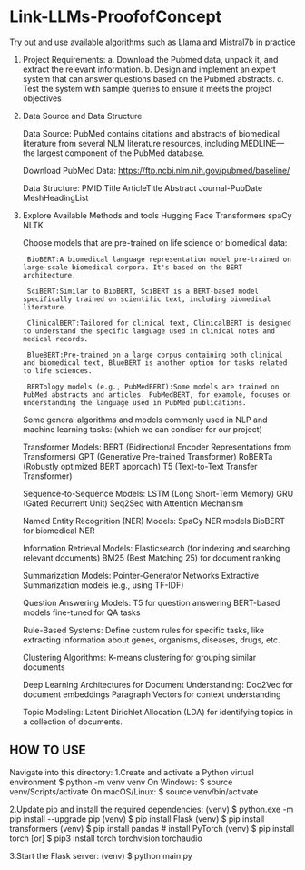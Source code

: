 # Link-LLMs-ProofofConcept
Try out and use available algorithms such as Llama and Mistral7b in practice

1. Project Requirements:
    a. Download the Pubmed data, unpack it, and extract the relevant information.
    b. Design and implement an expert system that can answer questions based on the Pubmed abstracts.
    c. Test the system with sample queries to ensure it meets the project objectives

2. Data Source and Data Structure

    Data Source:
     PubMed contains citations and abstracts of biomedical literature from several NLM literature resources, including MEDLINE—the largest component of the PubMed database.

     Download PubMed Data: https://ftp.ncbi.nlm.nih.gov/pubmed/baseline/

    Data Structure:
        PMID
        Title
        ArticleTitle
        Abstract
        Journal-PubDate
        MeshHeadingList

3. Explore Available Methods and tools
    Hugging Face Transformers
    spaCy
    NLTK

    Choose models that are pre-trained on life science or biomedical data:

        BioBERT:A biomedical language representation model pre-trained on large-scale biomedical corpora. It's based on the BERT architecture.

        SciBERT:Similar to BioBERT, SciBERT is a BERT-based model specifically trained on scientific text, including biomedical literature.

        ClinicalBERT:Tailored for clinical text, ClinicalBERT is designed to understand the specific language used in clinical notes and medical records.

        BlueBERT:Pre-trained on a large corpus containing both clinical and biomedical text, BlueBERT is another option for tasks related to life sciences.

        BERTology models (e.g., PubMedBERT):Some models are trained on PubMed abstracts and articles. PubMedBERT, for example, focuses on understanding the language used in PubMed publications.

    Some general algorithms and models commonly used in NLP and machine learning tasks: (which we can condiser for our project)

    Transformer Models:
        BERT (Bidirectional Encoder Representations from Transformers)
        GPT (Generative Pre-trained Transformer)
        RoBERTa (Robustly optimized BERT approach)
        T5 (Text-to-Text Transfer Transformer)

    Sequence-to-Sequence Models:
        LSTM (Long Short-Term Memory)
        GRU (Gated Recurrent Unit)
        Seq2Seq with Attention Mechanism

    Named Entity Recognition (NER) Models:
        SpaCy NER models
        BioBERT for biomedical NER

    Information Retrieval Models:
        Elasticsearch (for indexing and searching relevant documents)
        BM25 (Best Matching 25) for document ranking

    Summarization Models:
        Pointer-Generator Networks
        Extractive Summarization models (e.g., using TF-IDF)

    Question Answering Models:
        T5 for question answering
        BERT-based models fine-tuned for QA tasks

    Rule-Based Systems:
        Define custom rules for specific tasks, like extracting information about genes, organisms, diseases, drugs, etc.

    Clustering Algorithms:
        K-means clustering for grouping similar documents

    Deep Learning Architectures for Document Understanding:
        Doc2Vec for document embeddings
        Paragraph Vectors for context understanding

    Topic Modeling:
        Latent Dirichlet Allocation (LDA) for identifying topics in a collection of documents.

## HOW TO USE

Navigate into this directory:
1.Create and activate a Python virtual environment
    $ python -m venv venv
    On Windows:
    $ source venv/Scripts/activate
    On macOS/Linux:
    $ source venv/bin/activate

2.Update pip and install the required dependencies:
    (venv) $ python.exe -m pip install --upgrade pip
    (venv) $ pip install Flask
    (venv) $ pip install transformers
    (venv) $ pip install pandas
    # install PyTorch
    (venv) $ pip install torch   [or]   $ pip3 install torch torchvision torchaudio

3.Start the Flask server:
    (venv) $ python main.py
